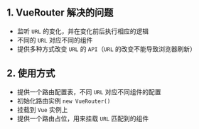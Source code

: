 ## 1. VueRouter 解决的问题

- 监听 `URL` 的变化，并在变化前后执行相应的逻辑
- 不同的 `URL` 对应不同的组件
- 提供多种方式改变 `URL` 的 `API`（`URL` 的改变不能导致浏览器刷新）

## 2. 使用方式

- 提供一个路由配置表，不同 `URL` 对应不同组件的配置
- 初始化路由实例 `new VueRouter()`
- 挂载到 `Vue` 实例上
- 提供一个路由占位，用来挂载 `URL` 匹配到的组件
